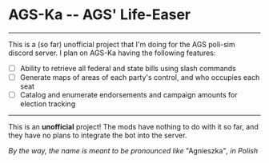 # AGS-Ka -- AGS' Life-Easer

---

This is a (so far) unofficial project that I'm doing for the AGS poli-sim discord server. I plan on AGS-Ka having the following features:

- [ ] Ability to retrieve all federal and state bills using slash commands
- [ ] Generate maps of areas of each party's control, and who occupies each seat
- [ ] Catalog and enumerate endorsements and campaign amounts for election tracking

---

This is an **unofficial** project! The mods have nothing to do with it so far, and they have no plans to integrate the bot into the server.

*By the way, the name is meant to be pronounced like* "Agnieszka"*, in Polish*